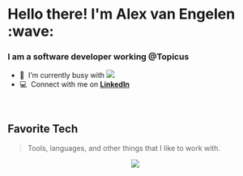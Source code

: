 <h1 align="left" id="macropower-title">Hello there! I'm Alex van Engelen :wave:</h1>
<h3 align="left">I am a software developer working @Topicus</h3>

- :seedling: &nbsp;I’m currently busy with **<img src="https://skillicons.dev/icons?i=cs,dotnet" />**
- :computer: &nbsp;Connect with me on [**LinkedIn**](https://www.linkedin.com/in/alex-v-engelen "LinkedIn")

<br>

<h2 align="left" id="macropower-tech">Favorite Tech</h2>

> Tools, languages, and other things that I like to work with.

<p align="center">
  <a href="https://skillicons.dev">
    <img src="https://skillicons.dev/icons?i=html,css,sass,js,nodejs,react,bootstrap,tailwind,cs,dotnet,php,laravel,wordpress,mysql,discord,docker,git,linux&perline=9" />
  </a>
</p>
